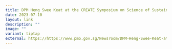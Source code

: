 ```yaml
---
title: DPM Heng Swee Keat at the CREATE Symposium on Science of Sustainable Cities
date: 2023-07-10
layout: link
description: ""
image: ""
variant: tiptap
external: https://https://www.pmo.gov.sg/Newsroom/DPM-Heng-Swee-Keat-at-the-CREATE-Symposium-on-Science-of-Sustainable-Cities
---
```

